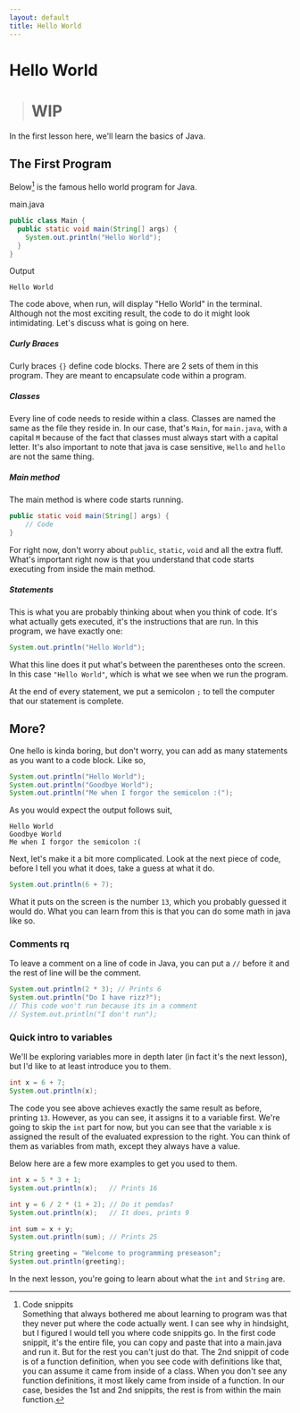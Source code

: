 ```yaml
---
layout: default
title: Hello World
---
```

# Hello World
> # WIP

In the first lesson here, we'll learn the basics of Java.

## The First Program
Below[^1] is the famous hello world program for Java.

main.java
```java
public class Main {
  public static void main(String[] args) {
    System.out.println("Hello World");
  }
}
```
Output
```text
Hello World
```

The code above, when run, will display "Hello World" in the terminal. Although not the most exciting result, the code to do it might look intimidating. Let's discuss what is going on here.

##### Curly Braces
Curly braces `{}` define code blocks. There are 2 sets of them in this program. They are meant to encapsulate code within a program.
##### Classes
Every line of code needs to reside within a class. Classes are named the same as the file they reside in. In our case, that's `Main`, for `main.java`, with a capital `M` because of the fact that classes must always start with a capital letter. It's also important to note that java is case sensitive, `Hello` and `hello` are not the same thing.
##### Main method
The main method is where code starts running.
```java
public static void main(String[] args) {
    // Code
}
```
For right now, don't worry about `public`, `static`, `void` and all the extra fluff. What's important right now is that you understand that code starts executing from inside the main method.
##### Statements
This is what you are probably thinking about when you think of code. It's what actually gets executed, it's the instructions that are run. In this program, we have exactly one:
```java
System.out.println("Hello World");
```
What this line does it put what's between the parentheses onto the screen. In this case `"Hello World"`, which is what we see when we run the program.

At the end of every statement, we put a semicolon `;` to tell the computer that our statement is complete.

## More?
One hello is kinda boring, but don't worry, you can add as many statements as you want to a code block. Like so,
```java
System.out.println("Hello World");
System.out.println("Goodbye World");
System.out.println("Me when I forgor the semicolon :(");
```
As you would expect the output follows suit,
```text
Hello World
Goodbye World
Me when I forgor the semicolon :(
```
Next, let's make it a bit more complicated. Look at the next piece of code, before I tell you what it does, take a guess at what it do.
```java
System.out.println(6 + 7);
```
What it puts on the screen is the number `13`, which you probably guessed it would do. What you can learn from this is that you can do some math in java like so.
### Comments rq
To leave a comment on a line of code in Java, you can put a `//` before it and the rest of line will be the comment.
```java
System.out.println(2 * 3); // Prints 6
System.out.println("Do I have rizz?"); 
// This code won't run because its in a comment
// System.out.println("I don't run");
```
### Quick intro to variables
We'll be exploring variables more in depth later (in fact it's the next lesson), but I'd like to at least introduce you to them.
```java
int x = 6 + 7;
System.out.println(x);
```
The code you see above achieves exactly the same result as before, printing `13`. However, as you can see, it assigns it to a variable first. We're going to skip the `int` part for now, but you can see that the variable x is assigned the result of the evaluated expression to the right. You can think of them as variables from math, except they always have a value.

Below here are a few more examples to get you used to them.
```java
int x = 5 * 3 + 1;
System.out.println(x);   // Prints 16

int y = 6 / 2 * (1 + 2); // Do it pemdas?
System.out.println(x);   // It does, prints 9

int sum = x + y;
System.out.println(sum); // Prints 25

String greeting = "Welcome to programming preseason";
System.out.println(greeting);
```
In the next lesson, you're going to learn about what the `int` and `String` are.

[^1]: Code snippits  
Something that always bothered me about learning to program was that they never put where the code actually went. I can see why in hindsight, but I figured I would tell you where code snippits go. In the first code snippit, it's the entire file, you can copy and paste that into a main.java and run it. But for the rest you can't just do that. The 2nd snippit of code is of a function definition, when you see code with definitions like that, you can assume it came from inside of a class. When you don't see any function definitions, it most likely came from inside of a function. In our case, besides the 1st and 2nd snippits, the rest is from within the main function.
